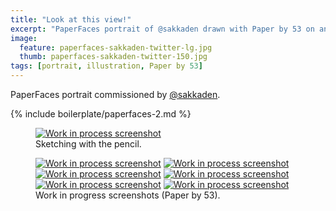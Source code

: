 ```yaml
---
title: "Look at this view!"
excerpt: "PaperFaces portrait of @sakkaden drawn with Paper by 53 on an iPad."
image: 
  feature: paperfaces-sakkaden-twitter-lg.jpg
  thumb: paperfaces-sakkaden-twitter-150.jpg
tags: [portrait, illustration, Paper by 53]
---
```


PaperFaces portrait commissioned by <a href="http://twitter.com/sakkaden">@sakkaden</a>.

{% include boilerplate/paperfaces-2.md %}

<figure>
  <a href="{{ site.url }}/assets/images/paperfaces-sakkaden-process-1-lg.jpg"><img src="{{ site.url }}/assets/images/paperfaces-sakkaden-process-1-750.jpg" alt="Work in process screenshot"></a>
  <figcaption>Sketching with the pencil.</figcaption>
</figure>

<figure class="half">
  <a href="{{ site.url }}/assets/images/paperfaces-sakkaden-process-2-lg.jpg"><img src="{{ site.url }}/assets/images/paperfaces-sakkaden-process-2-600.jpg" alt="Work in process screenshot"></a>
  <a href="{{ site.url }}/assets/images/paperfaces-sakkaden-process-3-lg.jpg"><img src="{{ site.url }}/assets/images/paperfaces-sakkaden-process-3-600.jpg" alt="Work in process screenshot"></a>
  <a href="{{ site.url }}/assets/images/paperfaces-sakkaden-process-4-lg.jpg"><img src="{{ site.url }}/assets/images/paperfaces-sakkaden-process-4-600.jpg" alt="Work in process screenshot"></a>
  <a href="{{ site.url }}/assets/images/paperfaces-sakkaden-process-5-lg.jpg"><img src="{{ site.url }}/assets/images/paperfaces-sakkaden-process-5-600.jpg" alt="Work in process screenshot"></a>
  <a href="{{ site.url }}/assets/images/paperfaces-sakkaden-process-6-lg.jpg"><img src="{{ site.url }}/assets/images/paperfaces-sakkaden-process-6-600.jpg" alt="Work in process screenshot"></a>
  <a href="{{ site.url }}/assets/images/paperfaces-sakkaden-process-7-lg.jpg"><img src="{{ site.url }}/assets/images/paperfaces-sakkaden-process-7-600.jpg" alt="Work in process screenshot"></a>
  <figcaption>Work in progress screenshots (Paper by 53).</figcaption>
</figure>